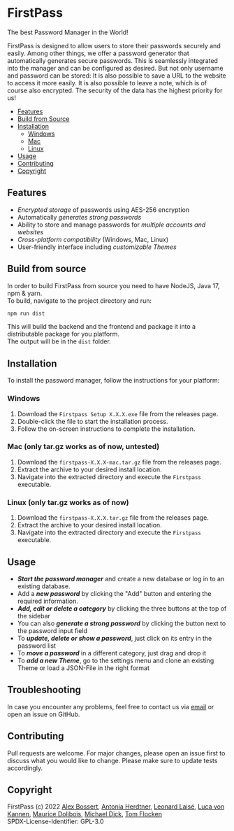 
# FirstPass
The best Password Manager in the World!

FirstPass is designed to allow users to store their passwords securely and easily. Among other things, we offer a password generator that automatically generates secure passwords. This is seamlessly integrated into the manager and can be configured as desired. But not only username and password can be stored: It is also possible to save a URL to the website to access it more easily. It is also possible to leave a note, which is of course also encrypted. The security of the data has the highest priority for us!

  - [Features](#features)
  - [Build from Source](#build-from-source)
  - [Installation](#installation)
    - [Windows](#windows)
    - [Mac](#mac)
    - [Linux](#linux)
  - [Usage](#usage)
  - [Contributing](#contributing)
  - [Copyright](#copyright)


## Features

 - _Encrypted storage_ of passwords using AES-256 encryption
 - Automatically _generates strong passwords_
 - Ability to store and manage passwords for _multiple accounts and websites_
 - _Cross-platform compatibility_ (Windows, Mac, Linux)
 - User-friendly interface including _customizable Themes_

## Build from source

In order to build FirstPass from source you need to have NodeJS, Java 17, npm & yarn. \
To build, navigate to the project directory and run:
```bash
npm run dist
```
This will build the backend and the frontend and package it into a distributable package for you platform. \
The output will be in the `dist` folder.

## Installation
To install the password manager, follow the instructions for your platform:

### Windows

1. Download the `Firstpass Setup X.X.X.exe` file from the releases page.
2. Double-click the file to start the installation process.
3. Follow the on-screen instructions to complete the installation.

### Mac (only tar.gz works as of now, untested)

1. Download the `firstpass-X.X.X-mac.tar.gz` file from the releases page.
2. Extract the archive to your desired install location.
4. Navigate into the extracted directory and execute the `Firstpass` executable.


### Linux (only tar.gz works as of now)

1. Download the `firstpass-X.X.X.tar.gz`
   file from the releases page.
2. Extract the archive to your desired install location.	
3. Navigate into the extracted directory and execute the `Firstpass` executable.


## Usage

- _**Start the password manager**_ and create a new database or log in to an existing database.
- Add a _**new password**_ by clicking the "Add" button and entering the required information.
- _**Add, edit or delete a category**_ by clicking the three buttons at the top of the sidebar
- You can also **_generate a strong password_** by clicking the button next to the password input field
- To **_update, delete or show a password_**, just click on its entry in the password list
- To **_move a password_** in a different category, just drag and drop it
- To **_add a new Theme_**, go to the settings menu and clone an existing Theme or load a JSON-File in the right format


## Troubleshooting
In case you encounter any problems, feel free to contact us via [email](md148@hdm-stuttgart.de) or open an issue on GitHub.

## Contributing
Pull requests are welcome. For major changes, please open an issue first
to discuss what you would like to change.
Please make sure to update tests accordingly.

## Copyright
FirstPass (c) 2022
[Alex Bossert](mailto:ab306@hdm-stuttgart.de),
[Antonia Herdtner](mailto:ah247@hdm-stuttgart.de),
[Leonard Laisé](mailto:ll071@hdm-stuttgart.de),
[Luca von Kannen](mailto:lv042@hdm-stuttgart.de),
[Maurice Dolibois](mailto:md147@hdm-stuttgart.de),
[Michael Dick](mailto:md148@hdm-stuttgart.de),
[Tom Flocken](mailto:tf054@hdm-stuttgart.de) \
SPDX-License-Identifier: GPL-3.0
